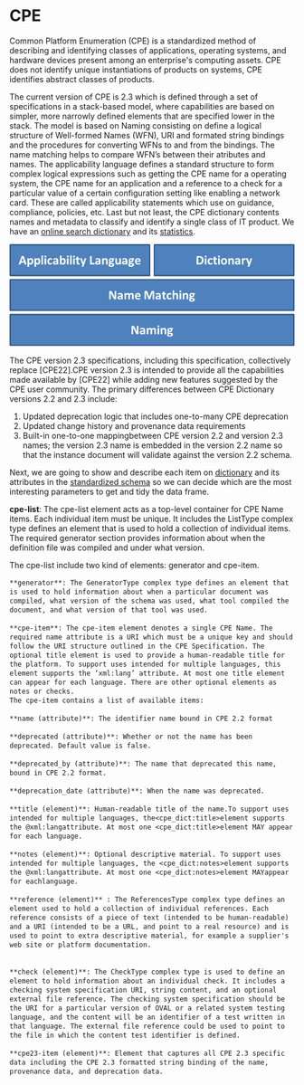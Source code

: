 # CPE

Common Platform Enumeration (CPE) is a standardized method of describing and identifying classes of applications, operating systems, and hardware devices present among an enterprise's computing assets. CPE does not identify unique instantiations of products on systems, CPE identifies abstract classes of products.

The current version of CPE is 2.3 which is defined through a set of specifications in a stack-based model, where capabilities are based on simpler, more narrowly defined elements that are specified lower in the stack. The model is based on Naming consisting on define a logical structure of Well-formed Names (WFN), URI and formated string bindings and the procedures for converting WFNs to and from the bindings. The name matching helps to compare WFN’s between their atributes and names. The applicability language defines a standard structure to form complex logical expressions such as getting the CPE name for a operating system, the CPE name for an application and a reference to a check for a particular value of a certain configuration setting like enabling a network card. These are called applicability statements which use on guidance, compliance, policies, etc.
Last but not least, the CPE dictionary contents names and metadata to classify and identify a single class of IT product. We have an [online search dictionary](https://nvd.nist.gov/products/cpe/search) and its [statistics](https://nvd.nist.gov/products/cpe/statistics).

![CPE_model](/images/cpe_stack.png)

The CPE version 2.3 specifications, including this specification, collectively replace [CPE22].CPE version 2.3 is intended to provide all the capabilities made available by [CPE22] while adding new features suggested by the CPE user community.
The primary differences between CPE Dictionary versions 2.2 and 2.3 include:
1. Updated deprecation logic that includes one-to-many CPE deprecation
2. Updated change history and provenance data requirements
3. Built-in one-to-one mappingbetween CPE version 2.2 and version 2.3 names; the version 2.3 name is embedded in the version 2.2 name so that the instance document will validate against the version 2.2 schema.

Next, we are going to show and describe each item on [dictionary](https://nvd.nist.gov/feeds/xml/cpe/dictionary/official-cpe-dictionary_v2.3.xml.zip) and its attributes in the [standardized schema](https://csrc.nist.gov/schema/cpe/2.3/cpe-dictionary_2.3.xsd) so we can decide which are the most interesting parameters to get and tidy the data frame.

**cpe-list**: The cpe-list element acts as a top-level container for CPE Name items. Each individual item must be unique. It includes the ListType complex type defines an element that is used to hold a collection of individual items. The required generator section provides information about when the definition file was compiled and under what version.

The cpe-list include two kind of elements: generator and cpe-item.         

	**generator**: The GeneratorType complex type defines an element that is used to hold information about when a particular document was compiled, what version of the schema was used, what tool compiled the document, and what version of that tool was used.

	**cpe-item**: The cpe-item element denotes a single CPE Name. The required name attribute is a URI which must be a unique key and should follow the URI structure outlined in the CPE Specification. The optional title element is used to provide a human-readable title for the platform. To support uses intended for multiple languages, this element supports the ‘xml:lang’ attribute. At most one title element can appear for each language. There are other optional elements as notes or checks.
	The cpe-item contains a list of available items:
	
	**name (attribute)**: The identifier name bound in CPE 2.2 format

	**deprecated (attribute)**: Whether or not the name has been deprecated. Default value is false.
	
	**deprecated_by (attribute)**: The name that deprecated this name, bound in CPE 2.2 format.

	**deprecation_date (attribute)**: When the name was deprecated.

	**title (element)**: Human-readable title of the name.To support uses intended for multiple languages, the<cpe_dict:title>element supports the @xml:langattribute. At most one <cpe_dict:title>element MAY appear for each language.

	**notes (element)**: Optional descriptive material. To support uses intended for multiple languages, the <cpe_dict:notes>element supports the @xml:langattribute. At most one <cpe_dict:notes>element MAYappear for eachlanguage. 

	**reference (element)** : The ReferencesType complex type defines an element used to hold a collection of individual references. Each reference consists of a piece of text (intended to be human-readable) and a URI (intended to be a URL, and point to a real resource) and is used to point to extra descriptive material, for example a supplier's web site or platform documentation.


	**check (element)**: The CheckType complex type is used to define an element to hold information about an individual check. It includes a checking system specification URI, string content, and an optional external file reference. The checking system specification should be the URI for a particular version of OVAL or a related system testing language, and the content will be an identifier of a test written in that language. The external file reference could be used to point to the file in which the content test identifier is defined. 

	**cpe23-item (element)**: Element that captures all CPE 2.3 specific data including the CPE 2.3 formatted string binding of the name, provenance data, and deprecation data.


